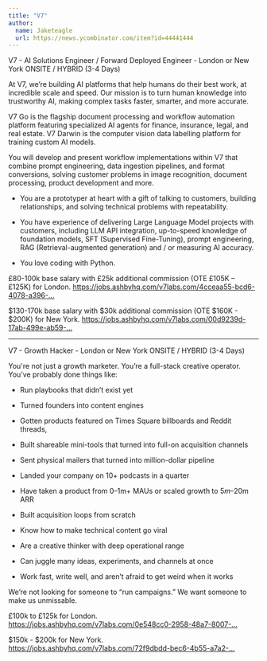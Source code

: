 ```yaml
---
title: "V7"
author:
  name: Jaketeagle
  url: https://news.ycombinator.com/item?id=44441444
---
```


<JobNavigation />

V7 - AI Solutions Engineer &#x2F; Forward Deployed Engineer - London or New York ONSITE &#x2F; HYBRID (3-4 Days)

At V7, we’re building AI platforms that help humans do their best work, at incredible scale and speed. Our mission is to turn human knowledge into trustworthy AI, making complex tasks faster, smarter, and more accurate.

V7 Go is the flagship document processing and workflow automation platform featuring specialized AI agents for finance, insurance, legal, and real estate. V7 Darwin is the computer vision data labelling platform for training custom AI models.

You will develop and present workflow implementations within V7 that combine prompt engineering, data ingestion pipelines, and format conversions, solving customer problems in image recognition, document processing, product development and more.

- You are a prototyper at heart with a gift of talking to customers, building relationships, and solving technical problems with repeatability.

- You have experience of delivering Large Language Model projects with customers, including LLM API integration, up-to-speed knowledge of foundation models, SFT (Supervised Fine-Tuning), prompt engineering, RAG (Retrieval-augmented generation) and &#x2F; or measuring AI accuracy.

- You love coding with Python.

£80-100k base salary with £25k additional commission (OTE £105K – £125K) for London. <a href="https:&#x2F;&#x2F;jobs.ashbyhq.com&#x2F;v7labs.com&#x2F;4cceaa55-bcd6-4078-a396-a12bcc35ef5e" rel="nofollow">https:&#x2F;&#x2F;jobs.ashbyhq.com&#x2F;v7labs.com&#x2F;4cceaa55-bcd6-4078-a396-...</a>

$130-170k base salary with $30k additional commission (OTE $160K - $200K) for New York. <a href="https:&#x2F;&#x2F;jobs.ashbyhq.com&#x2F;v7labs.com&#x2F;00d9239d-17ab-499e-ab59-6e1fb7b1ef20" rel="nofollow">https:&#x2F;&#x2F;jobs.ashbyhq.com&#x2F;v7labs.com&#x2F;00d9239d-17ab-499e-ab59-...</a>

_____________________________________________________________

V7 - Growth Hacker - London or New York ONSITE &#x2F; HYBRID (3-4 Days)

You&#x27;re not just a growth marketer. You’re a full-stack creative operator. You’ve probably done things like:

- Run playbooks that didn’t exist yet

- Turned founders into content engines

- Gotten products featured on Times Square billboards and Reddit threads,

- Built shareable mini-tools that turned into full-on acquisition channels

- Sent physical mailers that turned into million-dollar pipeline

- Landed your company on 10+ podcasts in a quarter

- Have taken a product from 0–1m+ MAUs or scaled growth to $5m–$20m ARR

- Built acquisition loops from scratch

- Know how to make technical content go viral

- Are a creative thinker with deep operational range

- Can juggle many ideas, experiments, and channels at once

- Work fast, write well, and aren’t afraid to get weird when it works

We’re not looking for someone to “run campaigns.” We want someone to make us unmissable.

£100k to £125k for London. <a href="https:&#x2F;&#x2F;jobs.ashbyhq.com&#x2F;v7labs.com&#x2F;0e548cc0-2958-48a7-8007-71c709c7401f" rel="nofollow">https:&#x2F;&#x2F;jobs.ashbyhq.com&#x2F;v7labs.com&#x2F;0e548cc0-2958-48a7-8007-...</a>

$150k - $200k for New York. <a href="https:&#x2F;&#x2F;jobs.ashbyhq.com&#x2F;v7labs.com&#x2F;72f9dbdd-bec6-4b55-a7a2-4182dff4bdb1" rel="nofollow">https:&#x2F;&#x2F;jobs.ashbyhq.com&#x2F;v7labs.com&#x2F;72f9dbdd-bec6-4b55-a7a2-...</a>
<JobApplication />

